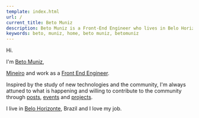 ```yaml
---
template: index.html
url: /
current_title: Beto Muniz
description: Beto Muniz is a Front-End Engineer who lives in Belo Horizonte, Brazil.
keywords: beto, muniz, home, beto muniz, betomuniz
---
```


Hi.

I'm <a href="https://plus.google.com/+betomuniz" target="_blank" rel="author">Beto Muniz</a>,

<a href="http://en.wikipedia.org/wiki/Minas_Gerais" target="_blank">Mineiro</a> and work as a <a href="http://f2em.com/" target="_blank">Front End Engineer</a>.

Inspired by the study of new technologies and the community, I'm always attuned to what is happening and willing to contribute to the community through [posts](http://betomuniz.com/blog/), [events](http://betomuniz.com/talks/) and [projects](http://betomuniz.com/projects/).

I live in <a href="https://goo.gl/maps/34swi" target="_blank">Belo Horizonte</a>, Brazil and I love my job.
